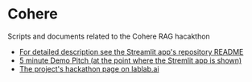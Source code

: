# Cohere
Scripts and documents related to the Cohere RAG hacakthon 

* [For detailed description see the Streamlit app's repository README](https://github.com/CsabaConsulting/ThruThinkCohereWeaviateChat/blob/main/README.md)
* [5 minute Demo Pitch (at the point where the Stremlit app is shown)](https://youtu.be/SzJB-5rUmDg?t=227)
* [The project's hackathon page on lablab.ai](https://lablab.ai/event/cohere-coral-hackathon/thruthink/rag-fusion-with-cohere-and-weaviate)
